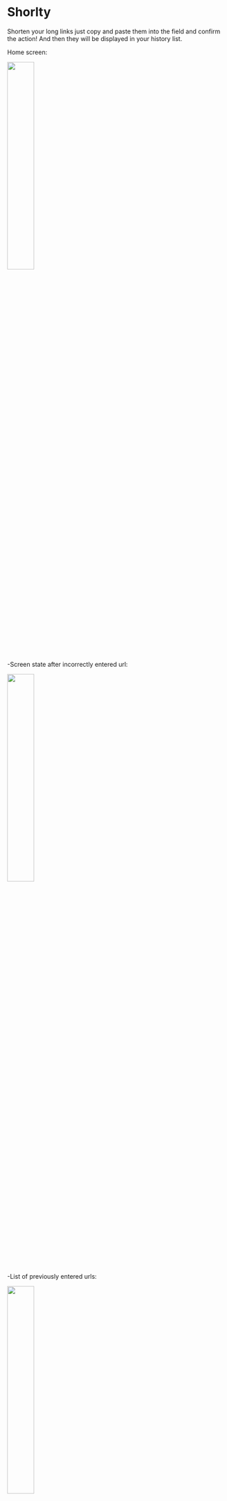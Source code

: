 # Shorlty
Shorten your long links just copy and paste them into the field and confirm the action! And then they will be displayed in your history list.

Home screen:

<img src="https://user-images.githubusercontent.com/48939805/180990498-0f4d8e1b-b810-41ef-9d7a-1d05efcaa8f5.jpg" width=35% height=35%>

-Screen state after incorrectly entered url:

<img src="https://user-images.githubusercontent.com/48939805/180990516-bbb8472c-cc99-4f60-9a32-a6d35a57eb60.jpg" width=35% height=35%>

-List of previously entered urls:

<img src="https://user-images.githubusercontent.com/48939805/180990527-9f10a8d5-f25e-453c-989e-a938add58cf1.jpg" width=35% height=35%>


# Libraries and technologies used.
- Retrofit : Making HTTP connection with the rest API and convert reponse json file to Kotlin/Java object.
- Room : Save meals in local database.
- MVVM & LiveData : Saperate logic code from views and save the state in case the screen configuration changes.
- Coroutines : Do some code in the background.
- view binding : Instead of inflating views manually view binding will take care of that.
- Koin : Dependency injection.
